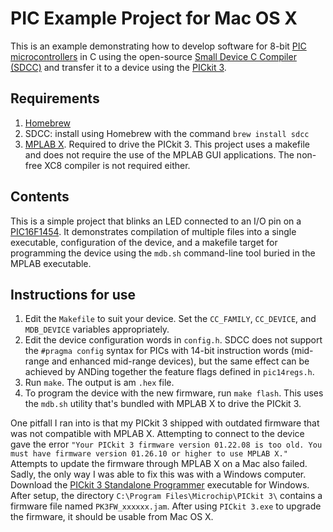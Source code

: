 # PIC Example Project for Mac OS X

This is an example demonstrating how to develop software for 8-bit [PIC
microcontrollers](http://microchip.com/pic/) in C using the open-source [Small
Device C Compiler (SDCC)](http://sdcc.sourceforge.net) and transfer it to a
device using the [PICkit 3](http://www.microchip.com/PICkit418446).

## Requirements

1. [Homebrew](http://brew.sh)
2. SDCC: install using Homebrew with the command `brew install sdcc`
3. [MPLAB X](http://www.microchip.com/mplabx/). Required to drive the PICkit 3.
   This project uses a makefile and does not require the use of the MPLAB GUI
   applications. The non-free XC8 compiler is not required either.

## Contents

This is a simple project that blinks an LED connected to an I/O pin on a
[PIC16F1454](http://www.microchip.com/PIC16F1454). It demonstrates compilation
of multiple files into a single executable, configuration of the device, and a
makefile target for programming the device using the `mdb.sh` command-line tool
buried in the MPLAB executable.

## Instructions for use

1. Edit the `Makefile` to suit your device. Set the `CC_FAMILY`, `CC_DEVICE`,
   and `MDB_DEVICE` variables appropriately.
2. Edit the device configuration words in `config.h`. SDCC does not support the
   `#pragma config` syntax for PICs with 14-bit instruction words (mid-range and
   enhanced mid-range devices), but the same effect can be achieved by ANDing
   together the feature flags defined in `pic14regs.h`.
3. Run `make`. The output is am `.hex` file.
4. To program the device with the new firmware, run `make flash`. This uses the
   `mdb.sh` utility that's bundled with MPLAB X to drive the PICkit 3.

One pitfall I ran into is that my PICkit 3 shipped with outdated firmware that
was not compatible with MPLAB X. Attempting to connect to the device gave the
error `"Your PICkit 3 firmware version 01.22.08 is too old. You must have
firmware version 01.26.10 or higher to use MPLAB X."` Attempts to update the
firmware through MPLAB X on a Mac also failed. Sadly, the only way I was able
to fix this was with a Windows computer. Download the [PICkit 3 Standalone Programmer](http://ww1.microchip.com/downloads/en/DeviceDoc/PICkit_3_Programmer_1_0_Setup_A.zip)
executable for Windows. After setup, the directory `C:\Program Files\Microchip\PICkit 3\` contains a firmware file named `PK3FW_xxxxxx.jam`. After using `PICkit 3.exe` to upgrade the firmware, it should be usable from Mac OS X.

